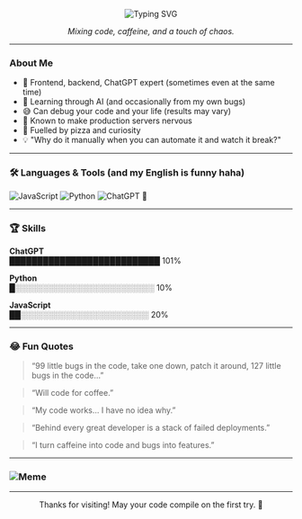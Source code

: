 
<p align="center">
  <img src="https://readme-typing-svg.demolab.com?font=Fira+Code&weight=700&size=30&pause=1000&color=F7A41D&center=true&vCenter=true&width=500&lines=Hey+there%2C+I'm+Bhupen+%F0%9F%91%8B;Welcome+to+my+GitHub!+%F0%9F%92%BB" alt="Typing SVG" />
</p>

<p align="center">
  <i>Mixing code, caffeine, and a touch of chaos.</i>
</p>

---

### About Me

- 🚀 Frontend, backend, ChatGPT expert (sometimes even at the same time)
- 🤖 Learning through AI (and occasionally from my own bugs)
- 😅 Can debug your code and your life (results may vary)
- 🥇 Known to make production servers nervous
- 🍕 Fuelled by pizza and curiosity
- 💡 "Why do it manually when you can automate it and watch it break?"

---

### 🛠️ Languages & Tools (and my English is funny haha)
![JavaScript](https://img.shields.io/badge/JavaScript--yellow)
![Python](https://img.shields.io/badge/Python--blue)
![ChatGPT](https://img.shields.io/badge/-ChatGPT-101%25-black?style=flat-square&logo=openai) 🤖


---

### 🏆 Skills

**ChatGPT**  
███████████████████████████ 101%

**Python**  
█░░░░░░░░░░░░░░░░░░░░░░░░░ 10%

**JavaScript**  
██░░░░░░░░░░░░░░░░░░░░░░░ 20%

---

### 😂 Fun Quotes
> “99 little bugs in the code, take one down, patch it around, 127 little bugs in the code…”

> “Will code for coffee.”

> “My code works… I have no idea why.”

> “Behind every great developer is a stack of failed deployments.”

> “I turn caffeine into code and bugs into features.”

---

### ![Meme](https://media.giphy.com/media/13HgwGsXF0aiGY/giphy.gif)

---

<p align="center">Thanks for visiting! May your code compile on the first try. 🚀</p>
